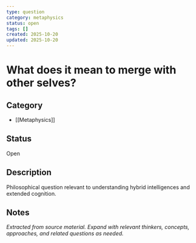 ```yaml
---
type: question
category: metaphysics
status: open
tags: []
created: 2025-10-20
updated: 2025-10-20
---
```


# What does it mean to merge with other selves?

## Category

- [[Metaphysics]]

## Status

Open

## Description

Philosophical question relevant to understanding hybrid intelligences and extended cognition.

## Notes

*Extracted from source material. Expand with relevant thinkers, concepts, approaches, and related questions as needed.*
